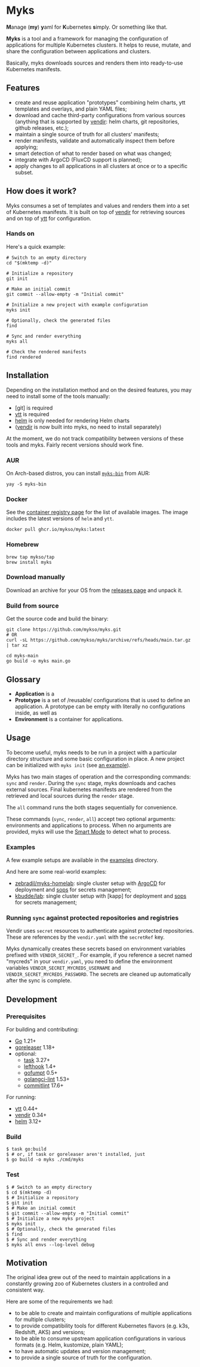 # Myks

**M**anage (**my**) **y**aml for **K**ubernetes **s**imply. Or something like that.

**Myks** is a tool and a framework for managing the configuration of applications for multiple Kubernetes clusters.
It helps to reuse, mutate, and share the configuration between applications and clusters.

Basically, myks downloads sources and renders them into ready-to-use Kubernetes manifests.

## Features

- create and reuse application "prototypes" combining helm charts, ytt templates and overlays, and plain YAML files;
- download and cache third-party configurations from various sources (anything that is supported by [vendir]:
  helm charts, git repositories, github releases, etc.);
- maintain a single source of truth for all clusters' manifests;
- render manifests, validate and automatically inspect them before applying;
- smart detection of what to render based on what was changed;
- integrate with ArgoCD (FluxCD support is planned);
- apply changes to all applications in all clusters at once or to a specific subset.

## How does it work?

Myks consumes a set of templates and values and renders them into a set of Kubernetes manifests.
It is built on top of [vendir] for retrieving sources and on top of [ytt] for configuration.

### Hands on

Here's a quick example:

```shell
# Switch to an empty directory
cd "$(mktemp -d)"

# Initialize a repository
git init

# Make an initial commit
git commit --allow-empty -m "Initial commit"

# Initialize a new project with example configuration
myks init

# Optionally, check the generated files
find

# Sync and render everything
myks all

# Check the rendered manifests
find rendered
```

## Installation

Depending on the installation method and on the desired features, you may need to install some of the tools manually:

- [git] is required
- [ytt] is required
- [helm] is only needed for rendering Helm charts
- ([vendir] is now built into myks, no need to install separately)

At the moment, we do not track compatibility between versions of these tools and myks.
Fairly recent versions should work fine.

### AUR

On Arch-based distros, you can install [`myks-bin`](https://aur.archlinux.org/packages/myks-bin/) from AUR:

```shell
yay -S myks-bin
```

### Docker

See the
[container registry page](https://github.com/mykso/myks/pkgs/container/myks)
for the list of available images.
The image includes the latest versions of `helm` and `ytt`.

```shell
docker pull ghcr.io/mykso/myks:latest
```

### Homebrew

```
brew tap mykso/tap
brew install myks
```

### Download manually

Download an archive for your OS from the [releases page](https://github.com/mykso/myks/releases) and unpack it.

### Build from source

Get the source code and build the binary:

```shell
git clone https://github.com/mykso/myks.git
# OR
curl -sL https://github.com/mykso/myks/archive/refs/heads/main.tar.gz | tar xz

cd myks-main
go build -o myks main.go
```

## Glossary

- **Application** is a
- **Prototype** is a set of /reusable/ configurations that is used to define an application.
  A prototype can be empty with literally no configurations inside, as well as
- **Environment** is a container for applications.

## Usage

To become useful, myks needs to be run in a project with a particular directory structure and some basic configuration
in place. A new project can be initialized with `myks init` (see [an example](#hands-on)).

Myks has two main stages of operation and the corresponding commands: `sync` and `render`.
During the `sync` stage, myks downloads and caches external sources.
Final kubernetes manifests are rendered from the retrieved and local sources during the `render` stage.

The `all` command runs the both stages sequentially for convenience.

These commands (`sync`, `render`, `all`) accept two optional arguments: environments and applications to process.
When no arguments are provided, myks will use the [Smart Mode](SMARTMODE.md) to detect what to process.

### Examples

A few example setups are available in the [examples](/examples) directory.

And here are some real-world examples:

- [zebradil/myks-homelab](https://github.com/zebradil/myks-homelab): single cluster setup with [ArgoCD] for deployment
  and [sops] for secrets management;
- [kbudde/lab](https://github.com/kbudde/lab): single cluster setup with [kapp] for deployment and [sops] for secrets
  management;

### Running `sync` against protected repositories and registries

Vendir uses `secret` resources to authenticate against protected repositories.
These are references by the `vendir.yaml` with the `secretRef` key.

Myks dynamically creates these secrets based on environment variables prefixed with `VENDIR_SECRET_`.
For example, if you reference a secret named "mycreds" in your `vendir.yaml`,
you need to define the environment variables `VENDIR_SECRET_MYCREDS_USERNAME` and `VENDIR_SECRET_MYCREDS_PASSWORD`.
The secrets are cleaned up automatically after the sync is complete.

## Development

### Prerequisites

For building and contributing:

- [Go](https://golang.org/) 1.21+
- [goreleaser](https://goreleaser.com/) 1.18+
- optional:
  - [task](https://taskfile.dev/) 3.27+
  - [lefthook](https://github.com/evilmartians/lefthook) 1.4+
  - [gofumpt](https://github.com/mvdan/gofumpt) 0.5+
  - [golangci-lint](https://golangci-lint.run/) 1.53+
  - [commitlint](https://commitlint.js.org/#/) 17.6+

For running:

- [ytt] 0.44+
- [vendir] 0.34+
- [helm] 3.12+

### Build

```console
$ task go:build
$ # or, if task or goreleaser aren't installed, just
$ go build -o myks ./cmd/myks
```

### Test

```console
$ # Switch to an empty directory
$ cd $(mktemp -d)
$ # Initialize a repository
$ git init
$ # Make an initial commit
$ git commit --allow-empty -m "Initial commit"
$ # Initialize a new myks project
$ myks init
$ # Optionally, check the generated files
$ find
$ # Sync and render everything
$ myks all envs --log-level debug
```

## Motivation

The original idea grew out of the need to maintain applications in a constantly growing zoo of Kubernetes clusters in a
controlled and consistent way.

Here are some of the requirements we had:

- to be able to create and maintain configurations of multiple applications for multiple clusters;
- to provide compatibility tools for different Kubernetes flavors (e.g. k3s, Redshift, AKS) and versions;
- to be able to consume upstream application configurations in various formats (e.g. Helm, kustomize, plain YAML);
- to have automatic updates and version management;
- to provide a single source of truth for the configuration.

[//]: # "Links"
[ArgoCD]: https://argoproj.github.io/cd/
[helm]: https://helm.sh/
[sops]: https://github.com/getsops/sops
[vendir]: https://carvel.dev/vendir/
[ytt]: https://carvel.dev/ytt/
